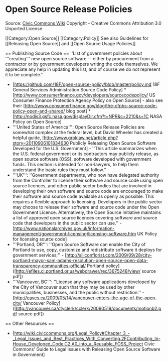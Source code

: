 # Open Source Release Policies
Source: [Civic Commons Wiki](http://wiki.civiccommons.org/Open_Source_Release_Policies)
Copyright - Creative Commons Attribution 3.0 Unported License

[[Category:Open Source]]
[[Category:Policy]]
See also Guidelines for [[Releasing Open Source]] and [[Open Source Usage Policies]]

== Publishing Source Code ==
''List of government policies about '''creating''' new open source software -- either by procurement from a contractor or by government developers writing the code themselves.  We appreciate any help in updating this list, and of course we do not represent it to be complete.''

* [https://github.com/18F/open-source-policy/blob/master/policy.md 18F General Services Administration Source Code Policy]
*[http://www.consumerfinance.gov/developers/sourcecodepolicy/ US Consumer Finance Protection Agency Policy on Open Source] - also see their [http://www.consumerfinance.gov/blog/the-cfpbs-source-code-policy-open-and-shared/ blog post]
*[http://nodis3.gsfc.nasa.gov/displayDir.cfm?t=NPR&c=2210&s=1C NASA Policy on Open Source]
* '''United States of America''': Open Source Release Policies are somewhat complex at the federal level, but David Wheeler has created a helpful guide, [http://www.groklaw.net/article.php?story=20110906101834630 Publicly Releasing Open Source Software Developed for the U.S. Government] - ''This article summarizes when the U.S. federal government or its contractors may publicly release, as open source software (OSS), software developed with government funds. This section is intended for non-lawyers, to help them understand the basic rules they must follow.''
* '''UK''': ''Government departments, who now have delegated authority from the Controller to license their software and source code using open source licences, and other public sector bodies that are involved in developing their own software and source code are encouraged to make their software and source code available as openly as possible. This requires a flexible approach to licensing. Developers in the public sector may choose to release their software and source code under the Open Government Licence. Alternatively, the Open Source Initiative maintains a list of approved open source licences covering software and source code that developers in the public sector can use.'' - [http://www.nationalarchives.gov.uk/information-management/government-licensing/licensing-software.htm UK Policy for licensing source code]
* '''Portland, OR''': ''Open Source Software can enable the City of Portland to use, copy, customize and redistribute software it deploys for government services;'' - [http://siliconflorist.com/2009/09/28/city-portland-mayor-sam-adams-resolution-open-source-open-data-transparency-communities-official/ Portland policy] ([http://efiles.ci.portland.or.us/webdrawer/rec/3675248/view/ source pdf])
* '''Vancouver, BC''': ''License any software applications developed by the City of Vancouver such that they may be used by other municipalities, businesses, and the public without restriction.''  - [http://eaves.ca/2009/05/14/vancouver-enters-the-age-of-the-open-city/ Vancouver Policy] ([http://vancouver.ca/ctyclerk/cclerk/20090519/documents/motionb2.pdf source pdf])

== Other Resources ==
* [http://wiki.civiccommons.org/Legal_Policy#Chapter_3_-_Legal_Issues_and_Best_Practices_With_Converting.2FContributing_In-House_Developed_Code.C2.A0_into_a_Reusable_FOSS_Project Civic Commons' Guide to Legal Issues with Releasing Open Source Software in Government]